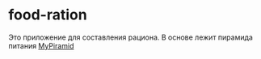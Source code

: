 # food-ration
Это приложение для составления рациона.
В основе лежит пирамида питания [MyPiramid](https://ru.wikipedia.org/wiki/%D0%9F%D0%B8%D1%80%D0%B0%D0%BC%D0%B8%D0%B4%D0%B0_%D0%BF%D0%B8%D1%82%D0%B0%D0%BD%D0%B8%D1%8F#MyPyramid)

